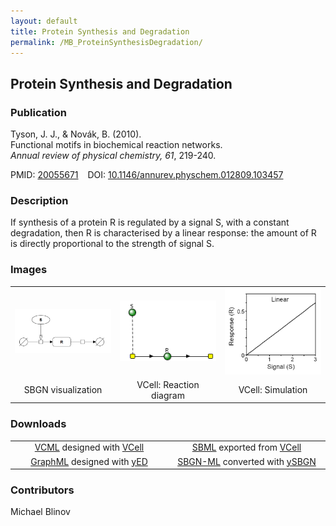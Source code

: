 ```yaml
---
layout: default
title: Protein Synthesis and Degradation
permalink: /MB_ProteinSynthesisDegradation/
---
```


## Protein Synthesis and Degradation
### Publication

Tyson, J. J., & Novák, B. (2010). 
<br>Functional motifs in biochemical reaction networks. 
<br><i>Annual review of physical chemistry, 61</i>, 219-240.

PMID:  [20055671](https://www.ncbi.nlm.nih.gov/pubmed/20055671) &ensp; DOI: [10.1146/annurev.physchem.012809.103457](https://doi.org/10.1146/annurev.physchem.012809.103457)

### Description

If synthesis of a protein R is regulated by a signal S, with a constant degradation, then R is characterised by a 
linear response: the amount of R is directly proportional to the strength of signal S. 

### Images

 <table> 
 <td align="center" width="33%"> <a href="http://modelbricks.org/images/SBGNfiles/LinearSBGN.PNG"><img src="/images/SBGNfiles/LinearSBGN.PNG" width="300"/></a></td>
 <td align="center" width="33%"><a href="https://modelbricks.github.io/images/Vcellimages/LinearResponseVCell.PNG"><img src="/images/Vcellimages/LinearResponseVCell.PNG" width="225"/></a></td>
 <td align="center" width="33%"><a href="http://modelbricks.org/images/SBGNfiles/LinearResponse.PNG"><img src="/images/SBGNfiles/LinearResponse.PNG" width="175"/></a></td>
 <tr>
  <td align="center"> SBGN visualization</td>
  <td align="center"> VCell: Reaction diagram</td>
  <td align="center"> VCell: Simulation</td>
 </tr>
 </table>
 
### Downloads

 <table> 
 <td align="center" ><a href="/modelbricks/VCML_SBMLfiles/Tyson_2003_1a.vcml">VCML</a> designed with <a href="http://vcell.org"> VCell</a>  </td> 
 <td align="center" ><a href="modelbricks/VCML_SBMLfiles/Tyson_2003_1a.xml">SBML</a> exported from <a href="http://vcell.org"> VCell</a>  </td>
 <tr>
    <td align="center" width="33%"><a href="/modelbricks/SBGNexecutablefiles/LinearResponse.graphml">GraphML</a> designed with <a href="https://www.yworks.com/yed">yED</a></td>
    <td align="center" width="33%"><a href="/modelbricks/SBGNexecutablefiles/LinearResponse.sbgn">SBGN-ML</a> converted with <a href="https://github.com/sbgn/ySBGN">ySBGN</a></td>
 </tr>
 </table>

### Contributors

Michael Blinov



